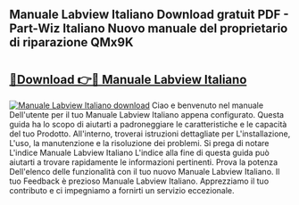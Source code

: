 ## Manuale Labview Italiano Download gratuit PDF - Part-Wiz Italiano Nuovo manuale del proprietario di riparazione QMx9K

# <h2><a href="http://dfdsguo.blite.top/?on=Manuale+Labview+Italiano">🔗Download 👉🔴 Manuale Labview Italiano</a></h2>

[![Manuale Labview Italiano download](https://i.imgur.com/lujVjoI.png)](http://dfdsguo.blite.top/?on=Manuale+Labview+Italiano)
Ciao e benvenuto nel manuale Dell'utente per il tuo Manuale Labview Italiano appena configurato. Questa guida ha lo scopo di aiutarti a padroneggiare le caratteristiche e le capacità del tuo Prodotto. All'interno, troverai istruzioni dettagliate per L'installazione, L'uso, la manutenzione e la risoluzione dei problemi. Si prega di notare L'indice Manuale Labview Italiano L'indice alla fine di questa guida può aiutarti a trovare rapidamente le informazioni pertinenti. Prova la potenza Dell'elenco delle funzionalità con il tuo nuovo Manuale Labview Italiano. Il tuo Feedback è prezioso Manuale Labview Italiano. Apprezziamo il tuo contributo e ci impegniamo a fornirti un servizio eccezionale.
